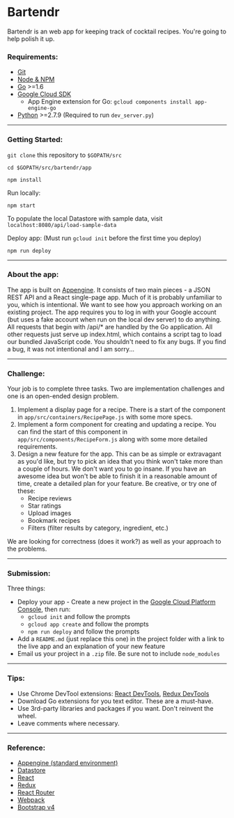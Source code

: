 # Bartendr

Bartendr is an web app for keeping track of cocktail recipes. You're going to help polish it up.

### Requirements:
  - [Git](https://git-scm.com/downloads)
  - [Node & NPM](https://nodejs.org/en/)
  - [Go](https://golang.org/dl/) >=1.6
  - [Google Cloud SDK](https://cloud.google.com/appengine/docs/standard/go/download)
    - App Engine extension for Go: `gcloud components install app-engine-go`
  - [Python](https://www.python.org/downloads/) >=2.7.9 (Required to run `dev_server.py`)
  
---

### Getting Started:

`git clone` this repository to `$GOPATH/src`

`cd $GOPATH/src/bartendr/app`

`npm install`

Run locally:

`npm start`

To populate the local Datastore with sample data, visit `localhost:8080/api/load-sample-data`

Deploy app: (Must run `gcloud init` before the first time you deploy)

`npm run deploy`

---

### About the app:

The app is built on [Appengine](https://cloud.google.com/appengine/docs/standard/go/). It consists of two main pieces - a JSON REST API and a React single-page app. Much of it is probably unfamiliar to you, which is intentional. We want to see how you approach working on an existing project. The app requires you to log in with your Google account (but uses a fake account when run on the local dev server) to do anything. All requests that begin with /api/* are handled by the Go application. All other requests just serve up index.html, which contains a script tag to load our bundled JavaScript code. You shouldn't need to fix any bugs. If you find a bug, it was not intentional and I am sorry...  

---

### Challenge:

Your job is to complete three tasks. Two are implementation challenges and one is an open-ended design problem.
 1) Implement a display page for a recipe. There is a start of the component in `app/src/containers/RecipePage.js` with some more specs.
 2) Implement a form component for creating and updating a recipe. You can find the start of this component in `app/src/components/RecipeForm.js` along with some more detailed requirements.
 3) Design a new feature for the app. This can be as simple or extravagant as you'd like, but try to pick an idea that you think won't take more than a couple of hours. We don't want you to go insane. If you have an awesome idea but won't be able to finish it in a reasonable amount of time, create a detailed plan for your feature.  Be creative, or try one of these:
 	- Recipe reviews
 	- Star ratings
 	- Upload images
 	- Bookmark recipes
 	- Filters (filter results by category, ingredient, etc.)
  
We are looking for correctness (does it work?) as well as your approach to the problems.

---

### Submission:

Three things:
 - Deploy your app - Create a new project in the [Google Cloud Platform Console](https://console.cloud.google.com/), then run:
    - `gcloud init` and follow the prompts
    - `gcloud app create` and follow the prompts
    - `npm run deploy` and follow the prompts
 - Add a `README.md` (just replace this one) in the project folder with a link to the live app and an explanation of your new feature
 - Email us your project in a `.zip` file. Be sure not to include `node_modules`

---

### Tips:
 - Use Chrome DevTool extensions: [React DevTools](https://chrome.google.com/webstore/detail/react-developer-tools/fmkadmapgofadopljbjfkapdkoienihi?hl=en), [Redux DevTools](http://extension.remotedev.io/#installation)
 - Download Go extensions for you text editor. These are a must-have.
 - Use 3rd-party libraries and packages if you want. Don't reinvent the wheel.
 - Leave comments where necessary.

---

### Reference:
- [Appengine (standard environment)](https://cloud.google.com/appengine/docs/standard/go/)
- [Datastore](https://cloud.google.com/appengine/docs/standard/go/datastore/reference)
- [React](https://facebook.github.io/react/)
- [Redux](http://redux.js.org/)
- [React Router](https://reacttraining.com/react-router/)
- [Webpack](https://webpack.github.io/)
- [Bootstrap v4](https://v4-alpha.getbootstrap.com/)
